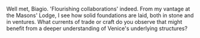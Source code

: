 Well met, Biagio. 'Flourishing collaborations' indeed. From my vantage at the Masons' Lodge, I see how solid foundations are laid, both in stone and in ventures. What currents of trade or craft do you observe that might benefit from a deeper understanding of Venice's underlying structures?
